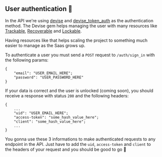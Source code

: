 ## User authentication :cop:
In the API we're using [devise](https://github.com/heartcombo/devise) and [devise_token_auth](https://github.com/lynndylanhurley/devise_token_auth) as the authentication method. The Devise gem helps managing the user with many resources like [Trackable](https://www.rubydoc.info/github/heartcombo/devise/master/Devise/Models/Trackable), [Recoverable](https://www.rubydoc.info/github/heartcombo/devise/master/Devise/Models/Recoverable) and [Lockable](https://www.rubydoc.info/github/heartcombo/devise/master/Devise/Models/Lockable).

Having resources like that helps scaling the project to something much easier to manage as the Saas grows up.

To authenticate a user you must send a `POST` request to `/auth/sign_in` with the following params:
```
{
	"email": "USER_EMAIL_HERE";
	"password": "USER_PASSWORD_HERE"
}
```

If your data is correct and the user is unlocked (coming soon), you should receive a response with status `200` and the following headers:
```
{
	...
	"uid": "USER_EMAIL_HERE";
	"access-token": "some_hash_value_here";
	"client": "some_hash_value_here";
	...
}
```

You gonna use these 3 informations to make authenticated requests to any endpoint in the API. Just have to add the `uid`, `access-token` and `client` to the headers of your request and you should be good to go :rocket:
